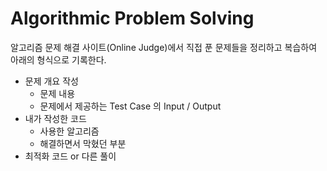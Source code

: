 # Algorithmic Problem Solving
알고리즘 문제 해결 사이트(Online Judge)에서 직접 푼 문제들을 정리하고 복습하여 아래의 형식으로 기록한다.
- 문제 개요 작성
    - 문제 내용
    - 문제에서 제공하는 Test Case 의 Input / Output
- 내가 작성한 코드
    - 사용한 알고리즘
    - 해결하면서 막혔던 부분
- 최적화 코드 or 다른 풀이
